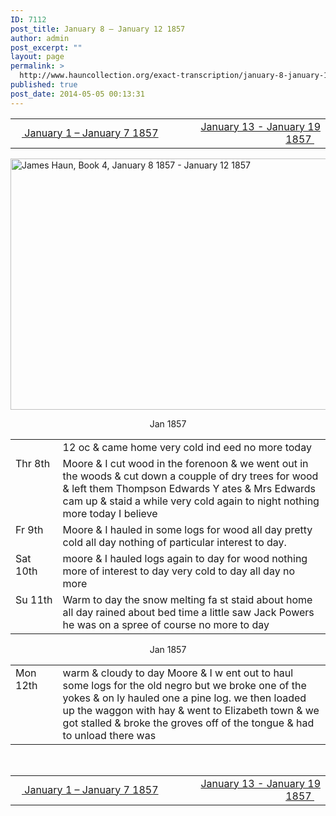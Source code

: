 ```yaml
---
ID: 7112
post_title: January 8 – January 12 1857
author: admin
post_excerpt: ""
layout: page
permalink: >
  http://www.hauncollection.org/exact-transcription/january-8-january-12-1857/
published: true
post_date: 2014-05-05 00:13:31
---
```

<table style="width: 100%;" align="center">
<tbody>
<tr>
<td width="50%"><a href="http://www.hauncollection.org/version-2/version-ii-series-i/january-1-january-7-1857/"><img src="https://lh3.googleusercontent.com/-EFJpxxNiPNw/VqgtWBCZrMI/AAAAAAAAAFU/WfY4lPFWWkg/s800-Ic42/Soeb-Plain-Arrows-8-10px.png" alt="" width="10" height="10" /> January 1 – January 7 1857</a></td>
<td style="text-align: right;"><a href="http://www.hauncollection.org/version-2/version-ii-series-i/january-13-january-19-1857/"> January 13 - January 19 1857 <img src="https://lh3.googleusercontent.com/-67k0cYlpXHw/VqgtWKz1MXI/AAAAAAAAAFU/k9PW_Piyurk/s800-Ic42/Soeb-Plain-Arrows-5-10px.png" alt="" width="10" height="10" /></a></td>
</tr>
</tbody>
</table>
<a href="http://www.hauncollection.org/wp-content/uploads/James Haun/Book4/jh_bk4_12_January 8 1857 - January 12 1857.JPG" target="_blank" rel="noopener"><img class="alignnone wp-image-3733 size-large" src="http://www.hauncollection.org/wp-content/uploads/James Haun/Book4/jh_bk4_12_January 8 1857 - January 12 1857-1024x682.jpg" alt="James Haun, Book 4, January 8 1857 - January 12 1857" width="604" height="402" /></a>
<p style="text-align: center;">Jan 1857</p>

<table>
<tbody>
<tr>
<td valign="top" width="15%"></td>
<td width="85%">12 oc &amp; came home very cold ind
eed no more today</td>
</tr>
<tr>
<td valign="top">Thr
8th</td>
<td>Moore &amp; I cut wood in the forenoon
&amp; we went out in the woods &amp; cut
down a coupple of dry trees for wood
&amp; left them Thompson Edwards Y
ates &amp; Mrs Edwards cam up &amp; staid
a while very cold again to night
nothing more today I believe</td>
</tr>
<tr>
<td valign="top">Fr
9th</td>
<td>Moore &amp; I hauled in some logs for wood
all day pretty cold all day nothing
of particular interest to day.</td>
</tr>
<tr>
<td valign="top">Sat
10th</td>
<td>moore &amp; I hauled logs again to day
for wood nothing more of interest to
day very cold to day all day no more</td>
</tr>
<tr>
<td valign="top">Su
11th</td>
<td>Warm to day the snow melting fa
st staid about home all day rained
about bed time a little saw Jack
Powers he was on a spree of course
no more to day</td>
</tr>
</tbody>
</table>
<p style="text-align: center;">Jan 1857</p>

<table>
<tbody>
<tr>
<td valign="top" width="15%">Mon
12th</td>
<td width="85%">warm &amp; cloudy to day Moore &amp; I w
ent out to haul some logs for the old
negro but we broke one of the yokes &amp; on
ly hauled one a pine log. we then
loaded up the waggon with hay &amp;
went to Elizabeth town &amp; we got
stalled &amp; broke the groves off of the
tongue &amp; had to unload there was</td>
</tr>
</tbody>
</table>
&nbsp;
<table style="width: 100%;" align="center">
<tbody>
<tr>
<td width="50%"><a href="http://www.hauncollection.org/version-2/version-ii-series-i/january-1-january-7-1857/"><img src="https://lh3.googleusercontent.com/-EFJpxxNiPNw/VqgtWBCZrMI/AAAAAAAAAFU/WfY4lPFWWkg/s800-Ic42/Soeb-Plain-Arrows-8-10px.png" alt="" width="10" height="10" /> January 1 – January 7 1857</a></td>
<td style="text-align: right;"><a href="http://www.hauncollection.org/version-2/version-ii-series-i/january-13-january-19-1857/"> January 13 - January 19 1857 <img src="https://lh3.googleusercontent.com/-67k0cYlpXHw/VqgtWKz1MXI/AAAAAAAAAFU/k9PW_Piyurk/s800-Ic42/Soeb-Plain-Arrows-5-10px.png" alt="" width="10" height="10" /></a></td>
</tr>
</tbody>
</table>